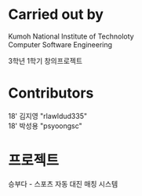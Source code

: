 # Carried out by

Kumoh National Institute of Technoloty<br>
Computer Software Engineering

3학년 1학기 창의프로젝트

# Contributors
18' 김지영 "rlawldud335"<br>
18' 박성용 "psyoongsc"

# 프로젝트
승부다 - 스포츠 자동 대진 매칭 시스템
